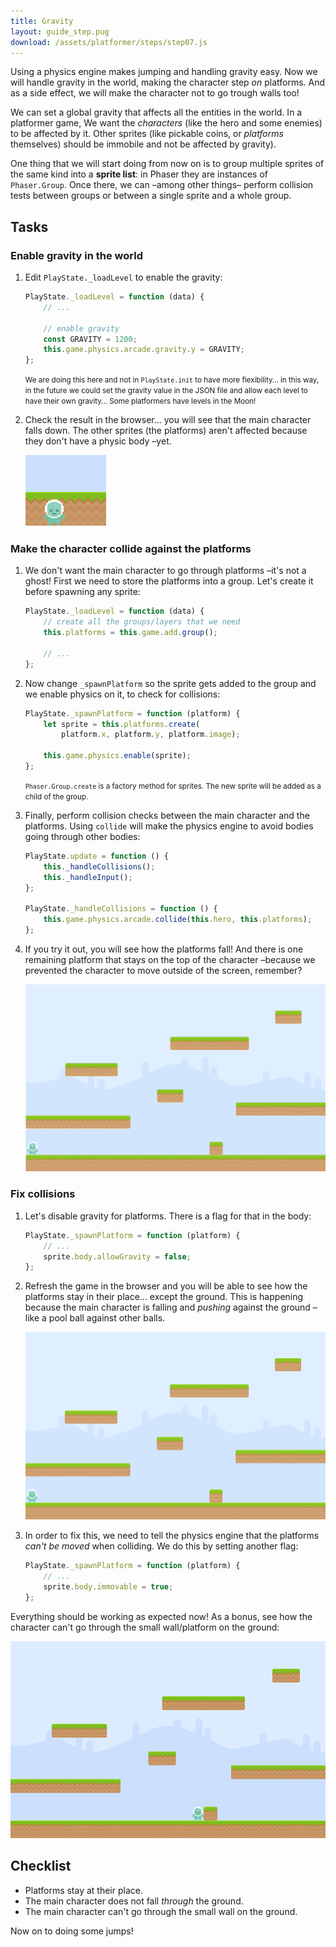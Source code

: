 ```yaml
---
title: Gravity
layout: guide_step.pug
download: /assets/platformer/steps/step07.js
---
```


Using a physics engine makes jumping and handling gravity easy. Now we will handle gravity in the world, making the character step _on_ platforms. And as a side effect, we will make the character not to go trough walls too!

We can set a global gravity that affects all the entities in the world. In a platformer game, We want the _characters_ (like the hero and some enemies) to be affected by it. Other sprites (like pickable coins, or _platforms_ themselves) should be immobile and not be affected by gravity).

One thing that we will start doing from now on is to group multiple sprites of the same kind into a **sprite list**: in Phaser they are instances of `Phaser.Group`. Once there, we can –among other things– perform collision tests between groups or between a single sprite and a whole group.

## Tasks

### Enable gravity in the world

1. Edit `PlayState._loadLevel` to enable the gravity:

    ```js
    PlayState._loadLevel = function (data) {
        // ...

        // enable gravity
        const GRAVITY = 1200;
        this.game.physics.arcade.gravity.y = GRAVITY;
    };
    ```

    <small>We are doing this here and not in `PlayState.init` to have more flexibility… in this way, in the future we could set the gravity value in the JSON file and allow each level to have their own gravity… Some platformers have levels in the Moon!</small>

1. Check the result in the browser… you will see that the main character falls down. The other sprites (the platforms) aren't affected because they don't have a physic body –yet.

    ![Main character falling down](/assets/platformer/hero_fall_bottom.png)

### Make the character collide against the platforms

1. We don't want the main character to go through platforms –it's not a ghost! First we need to store the platforms into a group. Let's create it before spawning any sprite:

    ```js
    PlayState._loadLevel = function (data) {
        // create all the groups/layers that we need
        this.platforms = this.game.add.group();

        // ...
    };    
    ```

1. Now change `_spawnPlatform` so the sprite gets added to the group and we enable physics on it, to check for collisions:

    ```js
    PlayState._spawnPlatform = function (platform) {
        let sprite = this.platforms.create(
            platform.x, platform.y, platform.image);

        this.game.physics.enable(sprite);
    };
    ```

    <small>`Phaser.Group.create` is a factory method for sprites. The new sprite will be added as a child of the group.</small>

1. Finally, perform collision checks between the main character and the platforms. Using `collide` will make the physics engine to avoid bodies going through other bodies:

    ```js
    PlayState.update = function () {
        this._handleCollisions();
        this._handleInput();
    };

    PlayState._handleCollisions = function () {
        this.game.physics.arcade.collide(this.hero, this.platforms);
    };
    ```

1. If you try it out, you will see how the platforms fall! And there is one remaining platform that stays on the top of the character –because we prevented the character to move outside of the screen, remember?

    ![Platforms falling](/assets/platformer/platforms_falling.gif)

### Fix collisions

1. Let's disable gravity for platforms. There is a flag for that in the body:

    ```js
    PlayState._spawnPlatform = function (platform) {
        // ...
        sprite.body.allowGravity = false;
    };
    ```

1. Refresh the game in the browser and you will be able to see how the platforms stay in their place… except the ground. This is happening because the main character is falling and _pushing_ against the ground –like a pool ball against other balls.

    ![Ground falling](/assets/platformer/ground_falling.gif)

1. In order to fix this, we need to tell the physics engine that the platforms _can't be moved_ when colliding. We do this by setting another flag:

    ```js
    PlayState._spawnPlatform = function (platform) {
        // ...
        sprite.body.immovable = true;
    };
    ```

Everything should be working as expected now! As a bonus, see how the character can't go through the small wall/platform on the ground:

![Character vs Wall](/assets/platformer/step06_check.png)

## Checklist

- Platforms stay at their place.
- The main character does not fall _through_ the ground.
- The main character can't go through the small wall on the ground.

Now on to doing some jumps!
